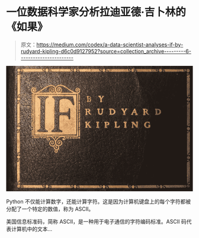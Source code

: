# 一位数据科学家分析拉迪亚德·吉卜林的《如果》

> 原文：<https://medium.com/codex/a-data-scientist-analyses-if-by-rudyard-kipling-d6c0d9127952?source=collection_archive---------6----------------------->

![](img/545527bf9203f2cb0365e25a98e977ae.png)

Python 不仅能计算数字，还能计算字符。这是因为计算机键盘上的每个字符都被分配了一个特定的数值，称为 ASCII。

美国信息标准码，简称 ASCII，是一种用于电子通信的字符编码标准。ASCII 码代表计算机中的文本…